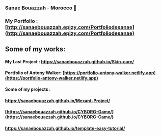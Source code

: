 ### Sanae Bouazzah - Morocco 💖

### My Portfolio : [http://sanaebouazzah.epizy.com/Portfoliodesanae](http://sanaebouazzah.epizy.com/Portfoliodesanae) 

## Some of my works:
#### My Last Project : https://sanaebouazzah.github.io/Skin-care/
#### Portfolio of Antony Walker: [https://portfolio-antony-walker.netlify.app](https://portfolio-antony-walker.netlify.app)  
#### Some of my  projects : 
####            https://sanaebouazzah.github.io/Mexant-Project/
####            [https://sanaebouazzah.github.io/CYBORG-Game/](https://sanaebouazzah.github.io/CYBORG-Game/)
####            https://sanaebouazzah.github.io/template-easy-tutorial/


                     
